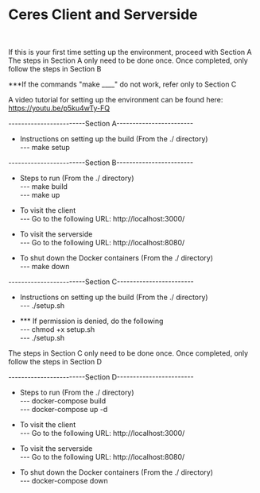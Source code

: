 <h1>Ceres Client and Serverside</h1> <br>

If this is your first time setting up the environment, proceed with Section A<br>
The steps in Section A only need to be done once. Once completed, only follow the steps in Section B<br>

\*\*\*If the commands "make \_\_\_\_" do not work, refer only to Section C<br>

A video tutorial for setting up the environment can be found here: https://youtu.be/p5ku4wTy-FQ <br>

------------------------Section A------------------------<br>

- Instructions on setting up the build (From the ./ directory)<br>
  --- make setup<br>

------------------------Section B------------------------<br>

- Steps to run (From the ./ directory) <br>
  --- make build<br>
  --- make up<br>

- To visit the client <br>
  --- Go to the following URL: http://localhost:3000/<br>

- To visit the serverside <br>
  --- Go to the following URL: http://localhost:8080/<br>

- To shut down the Docker containers (From the ./ directory)<br>
  --- make down<br>

------------------------Section C------------------------<br>

- Instructions on setting up the build (From the ./ directory)<br>
  --- ./setup.sh<br>

- \*\*\* If permission is denied, do the following<br>
  --- chmod +x setup.sh<br>
  --- ./setup.sh<br>

The steps in Section C only need to be done once. Once completed, only follow the steps in Section D<br>

------------------------Section D------------------------<br>

- Steps to run (From the ./ directory) <br>
  --- docker-compose build<br>
  --- docker-compose up -d<br>

- To visit the client <br>
  --- Go to the following URL: http://localhost:3000/<br>

- To visit the serverside <br>
  --- Go to the following URL: http://localhost:8080/<br>

- To shut down the Docker containers (From the ./ directory)<br>
  --- docker-compose down<br>
